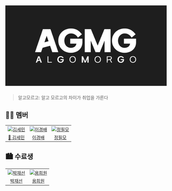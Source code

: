 <h1 align="center"><img alt="AGMG Logo" src="https://github.com/Algo-morgo/.github/blob/main/profile/assets/logo.png"/></h1>

> 알고모르고: 알고 모르고의 차이가 취업을 가른다

## 👨‍💻 멤버

<table>
  <tr>
    <td><a href="https://github.com/kimgiraffe"><img src="https://github.com/kimgiraffe.png" alt="김세민" width="150" height="150"></a></td>
    <td><a href="https://github.com/rglley"><img src="https://github.com/rglley.png" alt="이경배" width="150" height="150"></a></td>
    <td><a href="https://github.com/itsmo1031"><img src="https://github.com/itsmo1031.png" alt="정필모" width="150" height="150"></a></td>
  </tr>
  <tr>
    <td style="text-align:center;"><a href="https://github.com/kimgiraffe">👑 김세민</a></td>
    <td style="text-align:center;"><a href="https://github.com/rglley">이경배</a></td>
    <td style="text-align:center;"><a href="https://github.com/itsmo1031">정필모</a></td>
  </tr>
</table>

## 🏙 수료생

<table>
  <tr>
    <td><a href="https://github.com/Jaeseon95"><img src="https://github.com/Jaeseon95.png" alt="박재선" width="150" height="150"></a></td>
    <td><a href="https://github.com/heecircle"><img src="https://github.com/heecircle.png" alt="용희원" width="150" height="150"></a></td>
  </tr>
  <tr>
    <td style="text-align:center;"><a href="https://github.com/Jaeseon95">박재선</a></td>
    <td style="text-align:center;"><a href="https://github.com/heecircle">용희원</a></td>
  </tr>
</table>